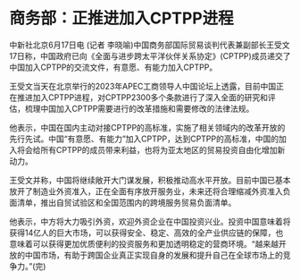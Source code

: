 

# 商务部：正推进加入CPTPP进程

中新社北京6月17日电 (记者
李晓喻)中国商务部国际贸易谈判代表兼副部长王受文17日称，中国政府已向《全面与进步跨太平洋伙伴关系协定》(CPTPP)成员递交了中国加入CPTPP的交流文件，有意愿、有能力加入CPTPP。

王受文当天在北京举行的2023年APEC工商领导人中国论坛上透露，目前中国正在推进加入CPTPP进程，对CPTPP2300多个条款进行了深入全面的研究和评估，梳理中国加入CPTPP需要进行的改革措施和需要修改的法律法规。

他表示，中国在国内主动对接CPTPP的高标准，实施了相关领域内的改革开放的先行先试。中国“有意愿、有能力”加入CPTPP，达到CPTPP的高标准，中国的加入将会给所有CPTPP的成员带来利益，也将为亚太地区的贸易投资自由化增加新动力。

王受文并称，中国将继续敞开大门谋发展，积极推动高水平开放。目前中国已基本放开了制造业外资准入，正在全面有序放开服务业，未来还将合理缩减外资准入负面清单，推出自贸试验区和全国范围内的跨境服务贸易负面清单。

他表示，中方将大力吸引外资，欢迎外资企业在中国投资兴业。投资中国意味着将获得14亿人的巨大市场，可以获得安全、稳定、高效的全产业供应链的保障，也意味着可以获得更加优质便利的投资服务和更加透明稳定的营商环境。“越来越开放的中国市场，有助于跨国企业真正实现自身的发展和提升自己在全球市场上的竞争力。”(完)

